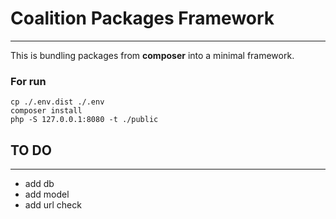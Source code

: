 # Coalition Packages Framework

---

This is bundling packages from **composer** into a minimal framework.

### For run

```shell
cp ./.env.dist ./.env
composer install
php -S 127.0.0.1:8080 -t ./public
```

## TO DO

---

- add db
- add model
- add url check